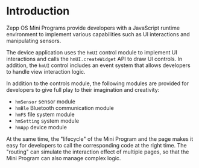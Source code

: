 
# Introduction

Zepp OS Mini Programs provide developers with a JavaScript runtime environment to implement various capabilities such as UI interactions and manipulating sensors.

The device application uses the `hmUI` control module to implement UI interactions and calls the `hmUI.createWidget` API to draw UI controls. In addition, the `hmUI` control includes an event system that allows developers to handle view interaction logic.

In addition to the controls module, the following modules are provided for developers to give full play to their imagination and creativity:

* `hmSensor` sensor module
* `hmBle` Bluetooth communication module
* `hmFS` file system module
* `hmSetting` system module
* `hmApp` device module

At the same time, the "lifecycle" of the Mini Program and the page makes it easy for developers to call the corresponding code at the right time. The "routing" can simulate the interaction effect of multiple pages, so that the Mini Program can also manage complex logic.

